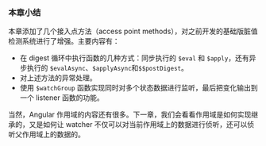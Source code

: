 ### 本章小结

本章添加了几个接入点方法（access point methods），对之前开发的基础版脏值检测系统进行了增强。主要内容有：

* 在 digest 循环中执行函数的几种方式：同步执行的 `$eval` 和 `$apply`，还有异步执行的 `$evalAsync`、`$applyAsync`和`$$postDigest`。
* 对上述方法的异常处理。
* 使用 `$watchGroup` 函数实现同时对多个状态数据进行监听，最后把变化输出到一个 listener 函数的功能。

当然，Angular 作用域的内容还有很多。下一章，我们会看看作用域是如何实现继承的，又是如何让 watcher 不仅可以对当前作用域上的数据进行侦听，还可以侦听父作用域上的数据的。

